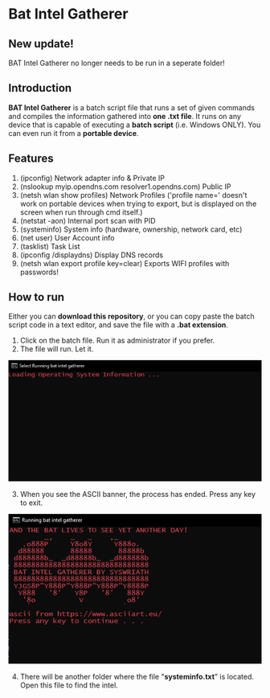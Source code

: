 # Bat Intel Gatherer


## New update!
BAT Intel Gatherer no longer needs to be run in a seperate folder!


## Introduction

**BAT Intel Gatherer** is a batch script file that runs a set of given commands and compiles the information gathered into **one .txt file**.
It runs on any device that is capable of executing a **batch script** (i.e. Windows ONLY). You can even run it from a **portable device**.

## Features

1. (ipconfig) Network adapter info & Private IP
2. (nslookup myip.opendns.com resolver1.opendns.com) Public IP
3. (netsh wlan show profiles) Network Profiles ('profile name=' doesn't work on portable devices when trying to export, but is displayed on the screen when run through cmd itself.)
4. (netstat -aon) Internal port scan with PID
5. (systeminfo) System info (hardware, ownership, network card, etc)
6. (net user) User Account info
7. (tasklist) Task List
8. (ipconfig /displaydns) Display DNS records
9. (netsh wlan export profile key=clear) Exports WIFI profiles with passwords!


##  How to run

Either you can **download this repository**, or you can copy paste the batch script code in a text editor, and save the file with a **.bat extension**.

1. Click on the batch file. Run it as administrator if you prefer.
2. The file will run. Let it.

![Startup](/loading.png)

3. When you see the ASCII banner, the process has ended. Press any key to exit.

![The end](ascii-banner.png)

4. There will be another folder where the file "**systeminfo.txt**" is located. Open this file to find the intel.
